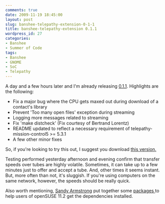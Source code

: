 ```yaml
---
comments: true
date: 2009-11-19 18:45:00
layout: post
slug: banshee-telepathy-extension-0-1-1
title: banshee-telepathy-extension 0.1.1
wordpress_id: 27
categories:
- Banshee
- Summer of Code
tags:
- Banshee
- GNOME
- SoC
- Telepathy
---
```


A day and a few hours later and I'm already releasing [0.1.1](http://github.com/nloko/banshee-telepathy-extension/tarball/0.1.1). Highlights are the following:

* Fix a major bug where the CPU gets maxed out during download of a contact's library
* Prevent 'Too many open files' exception during streaming
* Logging more messages related to streaming
* Fix 'make distcheck' (Fix courtesy of Bertrand Lorentz)
* README updated to reflect a necessary requirement of telepathy-mission-control5 >= 5.3.1
* A few other minor fixes

So, if you're looking to try this out, I suggest you download [this version](http://github.com/nloko/banshee-telepathy-extension/tarball/0.1.1)[.](http://github.com/nloko/banshee-telepathy-extension/tarball/0.1.1)

Testing performed yesterday afternoon and evening confirm that transfer speeds over tubes are highly volatile. Sometimes, it can take up to a few minutes just to offer and accept a tube. And, other times it seems instant. But, more often than not, it's sluggish. If you're using computers on the same network, however, the speeds should be really quick.

Also worth mentioning, [Sandy Armstrong](http://twitter.com/sandyarmstrong) put together some [packages ](http://download.opensuse.org/repositories/home://sanfordarmstrong://banshee-telepathy/openSUSE_11.2/)to help users of openSUSE 11.2 get the dependencies installed.
